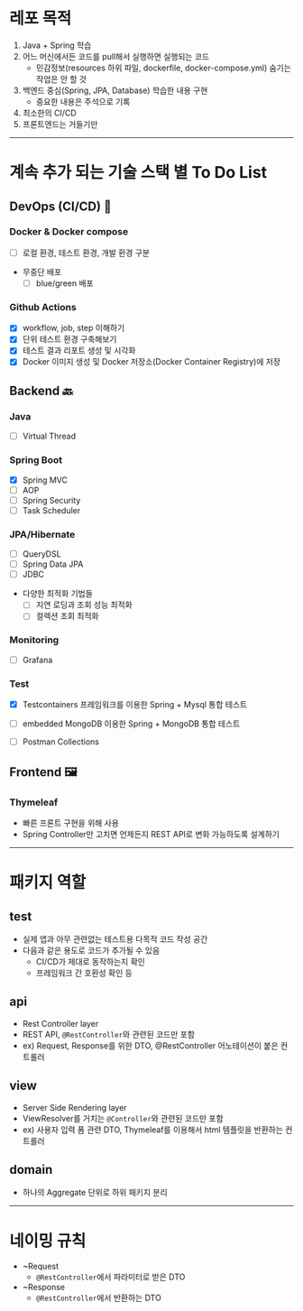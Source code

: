 # 레포 목적

1. Java + Spring 학습
2. 어느 머신에서든 코드를 pull해서 실행하면 실행되는 코드
    * 민감정보(resources 하위 파일, dockerfile, docker-compose.yml) 숨기는 작업은 안 할 것
3. 백엔드 중심(Spring, JPA, Database) 학습한 내용 구현
    * 중요한 내용은 주석으로 기록
4. 최소한의 CI/CD
5. 프론트엔드는 거들기만

---

# 계속 추가 되는 기술 스택 별 To Do List

## DevOps (CI/CD) 🧱

### Docker & Docker compose

- [ ] 로컬 환경, 테스트 환경, 개발 환경 구분
- 무중단 배포
    - [ ] blue/green 배포

### Github Actions

- [x] workflow, job, step 이해하기
- [x] 단위 테스트 환경 구축해보기
- [x] 테스트 결과 리포트 생성 및 시각화
- [x] Docker 이미지 생성 및 Docker 저장소(Docker Container Registry)에 저장

## Backend 🔙

### Java

- [ ] Virtual Thread

### Spring Boot

- [x] Spring MVC
- [ ] AOP
- [ ] Spring Security
- [ ] Task Scheduler

### JPA/Hibernate

- [ ] QueryDSL
- [ ] Spring Data JPA
- [ ] JDBC
- 다양한 최적화 기법들
    - [ ] 지연 로딩과 조회 성능 최적화
    - [ ] 컬렉션 조회 최적화

### Monitoring

- [ ] Grafana

### Test

- [x] Testcontainers 프레임워크를 이용한 Spring + Mysql 통합 테스트
- [ ] embedded MongoDB 이용한 Spring + MongoDB 통합 테스트

- [ ] Postman Collections

## Frontend 🖼️

### Thymeleaf

- 빠른 프론트 구현을 위해 사용
- Spring Controller만 고치면 언제든지 REST API로 변화 가능하도록 설계하기

---

# 패키지 역할

## test

* 실제 앱과 아무 관련없는 테스트용 다목적 코드 작성 공간
* 다음과 같은 용도로 코드가 추가될 수 있음
    * CI/CD가 제대로 동작하는지 확인
    * 프레임워크 간 호환성 확인 등

## api

* Rest Controller layer
* REST API, `@RestController`와 관련된 코드만 포함
* ex) Request, Response를 위한 DTO, @RestController 어노테이션이 붙은 컨트롤러

## view

* Server Side Rendering layer
* ViewResolver를 거치는 `@Controller`와 관련된 코드만 포함
* ex) 사용자 입력 폼 관련 DTO, Thymeleaf를 이용해서 html 템플릿을 반환하는 컨트롤러

## domain

* 하나의 Aggregate 단위로 하위 패키지 분리

---

# 네이밍 규칙

* ~Request
    * `@RestController`에서 파라미터로 받은 DTO
* ~Response
    * `@RestController`에서 반환하는 DTO